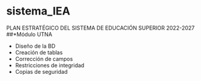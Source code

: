 # sistema_IEA
PLAN ESTRATÉGICO DEL SISTEMA DE EDUCACIÓN SUPERIOR 2022-2027
##*Módulo UTNA
* Diseño de la BD
* Creación de tablas
* Corrección de campos
* Restricciones de integridad
* Copias de seguridad
